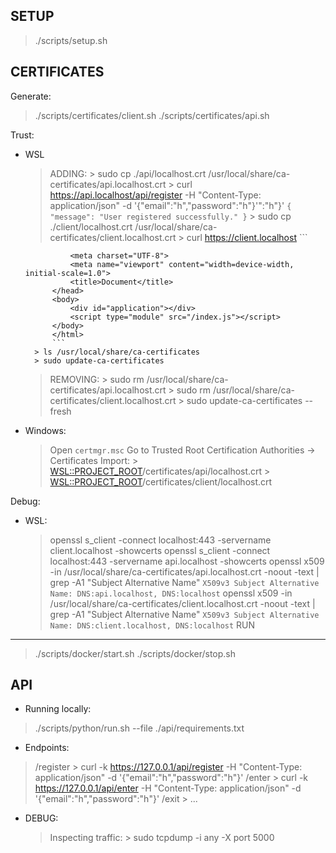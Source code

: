 SETUP
---
> ./scripts/setup.sh

CERTIFICATES
---
Generate:
> ./scripts/certificates/client.sh
> ./scripts/certificates/api.sh

Trust:
- WSL
    > ADDING:
        > sudo cp ./api/localhost.crt /usr/local/share/ca-certificates/api.localhost.crt
            > curl https://api.localhost/api/register -H "Content-Type: application/json" -d '{"email":"h","password":"h"}'":"h"}'
            ```
            {
            "message": "User registered successfully."
            }
            ```
        > sudo cp ./client/localhost.crt /usr/local/share/ca-certificates/client.localhost.crt
            > curl https://client.localhost
            ```
            <!DOCTYPE html>
            <html lang="en">
            <head>
            <script type="module" src="/@vite/client"></script>

                <meta charset="UTF-8">
                <meta name="viewport" content="width=device-width, initial-scale=1.0">
                <title>Document</title>
            </head>
            <body>
                <div id="application"></div>
                <script type="module" src="/index.js"></script>
            </body>
            </html>
            ```
        > ls /usr/local/share/ca-certificates
        > sudo update-ca-certificates
    > REMOVING:
        > sudo rm /usr/local/share/ca-certificates/api.localhost.crt
        > sudo rm /usr/local/share/ca-certificates/client.localhost.crt
        > sudo update-ca-certificates --fresh
- Windows:
    > Open `certmgr.msc`
    > Go to Trusted Root Certification Authorities -> Certificates
    > Import:
        > <WSL::PROJECT_ROOT>/certificates/api/localhost.crt
        > <WSL::PROJECT_ROOT>/certificates/client/localhost.crt

Debug:
- WSL:
    > openssl s_client -connect localhost:443 -servername client.localhost -showcerts
    > openssl s_client -connect localhost:443 -servername api.localhost -showcerts
    > openssl x509 -in /usr/local/share/ca-certificates/api.localhost.crt -noout -text | grep -A1 "Subject Alternative Name"
            ```
            X509v3 Subject Alternative Name:
                DNS:api.localhost, DNS:localhost
            ```
    > openssl x509 -in /usr/local/share/ca-certificates/client.localhost.crt -noout -text | grep -A1 "Subject Alternative Name"
            ```
            X509v3 Subject Alternative Name:
                DNS:client.localhost, DNS:localhost
            ```
RUN
---
> ./scripts/docker/start.sh
> ./scripts/docker/stop.sh

API
---
- Running locally:
> ./scripts/python/run.sh --file ./api/requirements.txt

- Endpoints:
> /register
    > curl -k https://127.0.0.1/api/register -H "Content-Type: application/json" -d '{"email":"h","password":"h"}'
> /enter
    > curl -k https://127.0.0.1/api/enter -H "Content-Type: application/json" -d '{"email":"h","password":"h"}'
> /exit
    > ...

- DEBUG:
    > Inspecting traffic:
        > sudo tcpdump -i any -X port 5000
